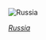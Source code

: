
![Russia](https://www.gstatic.com/prettyearth/assets/full/5596.jpg)

*[Russia](https://www.google.com/maps/@48.17504,46.913494,16z/data=!3m1!1e3)*
